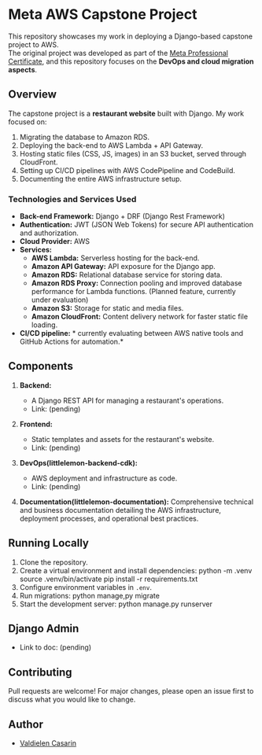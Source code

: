 # Meta AWS Capstone Project

This repository showcases my work in deploying a Django-based capstone project to AWS.  
The original project was developed as part of the [Meta Professional Certificate](https://www.coursera.org/professional-certificates/meta-back-end-developer), 
and this repository focuses on the **DevOps and cloud migration aspects**.


## Overview

The capstone project is a **restaurant website** built with Django. My work focused on:
1. Migrating the database to Amazon RDS.
2. Deploying the back-end to AWS Lambda + API Gateway.
3. Hosting static files (CSS, JS, images) in an S3 bucket, served through CloudFront.
4. Setting up CI/CD pipelines with AWS CodePipeline and CodeBuild.
5. Documenting the entire AWS infrastructure setup.

### Technologies and Services Used
- **Back-end Framework:** Django + DRF (Django Rest Framework)
- **Authentication:** JWT (JSON Web Tokens) for secure API authentication and authorization.
- **Cloud Provider:** AWS
- **Services:**
   - **AWS Lambda:** Serverless hosting for the back-end.
   - **Amazon API Gateway:** API exposure for the Django app.
   - **Amazon RDS:** Relational database service for storing data.
   - **Amazon RDS Proxy:** Connection pooling and improved database performance for Lambda functions. (Planned feature, currently under evaluation)
   - **Amazon S3:** Storage for static and media files.
   - **Amazon CloudFront:** Content delivery network for faster static file loading.
- **CI/CD pipeline:** * currently evaluating between AWS native tools and GitHub Actions for automation.*


## Components

1. **Backend:** 
   - A Django REST API for managing a restaurant's operations.
   - Link: (pending)

2. **Frontend:** 
   - Static templates and assets for the restaurant's website.
   - Link: (pending)

3. **DevOps(littlelemon-backend-cdk):** 
   - AWS deployment and infrastructure as code.
   - Link: (pending)

4. **Documentation(littlelemon-documentation):** Comprehensive technical and business documentation detailing the AWS infrastructure, deployment processes, and operational best practices.


## Running Locally

1. Clone the repository.
2. Create a virtual environment and install dependencies:
python -m .venv source .venv/bin/activate pip install -r requirements.txt
3. Configure environment variables in `.env`.
4. Run migrations: python manage,py migrate
5. Start the development server: python manage.py runserver

## Django Admin

- Link to doc: (pending)

## Contributing

Pull requests are welcome! For major changes, please open an issue first to discuss what you would like to change.

## Author

- [Valdielen Casarin](www.linkedin.com/in/valdielen-casarin)